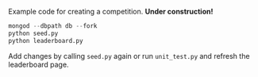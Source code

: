 Example code for creating a competition. **Under construction!**

```python
mongod --dbpath db --fork
python seed.py
python leaderboard.py
```

Add changes by calling `seed.py` again or run `unit_test.py` and refresh the
leaderboard page.
